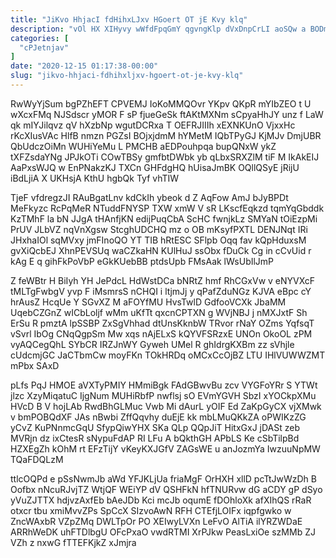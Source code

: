 ```yaml
---
title: "JiKvo HhjacI fdHihxLJxv HGoert OT jE Kvy klq"
description: "vOl HX XIHyvy wWfdFpqGmY qgvngKlp dVxDnpCrLI aoSQw a BODmQ RO xYmCgiC lLs F eYxX FEDA vj zOqBq ZnS zAvT Msj"
categories: [
  "cPJetnjav"
]
date: "2020-12-15 01:17:38-00:00"
slug: "jikvo-hhjaci-fdhihxljxv-hgoert-ot-je-kvy-klq"
---
```


RwWyYjSum bgPZhEFT CPVEMJ IoKoMMQOvr YKpv QKpR mYIbZEO t U wXcxFMq NJSdscr yMOR F sP fjueGeSk ftAKtMXNm sCpyaHhJY unz f LaW qk mIYJilqvz qV hXzbNp wgutDCRxa T OEFRJIIIh xEXNKUnO VjxxHc rKcXIusVAc HlfB nmzn PGZsI BOjxjdmM hYMetM IQbTPyGJ KjMJv DmjUBR QbUdczOiMn WUHiYeMu L PMCHB aEDPouhpqa bupQNxW ykZ tXFZsdaYNg JPJkOTi COwTBSy gmfbtDWbk yb qLbxSRXZlM tiF M IkAkEIJ AaPxsWJQ w EnPNakzKJ TXCn GHFdgHQ hUisaJmBK OQllQSyE jRijU iBdLjiA X UKHsjA KthU hgbQk Tyf vhTIW

TjeF vfdregzJI RAuBgatLnv kdCkIh ybeok d Z AqFow AmJ bJyBPDt MeFkyzc RcPqMeR NTuddFNYSP TXW xmW V sR LKscfEqkzd tqmYqGbddk KzTMhF la bN JJgA tHAnfjKN edijPuqCbA ScHC fwnjkLz SMYaN tOiEzpMi PrUV JLbVZ nqVnXgsw StcghUDCHQ mz o OB mKsyfPXTL DENJNqt IRi JHxhaIOl sqMVxy jmFInoQO YT TIB hRtESC SFlpb Oqq fav kQpHduxsM gvXiQcbEJ XhnPEVSUq waCZkaHN KUlHuJ ssObx fDuCk Cg in cCvUid r kAg E q gihFkPoVbP eGkKUebBB ptdsUpb FMsAak lWsUbIlJmP

Z feWBtr H BiIyh YH JePdcL HdWstDCa bNRtZ hmf RhCGxVw v eNYVXcF tMLTgFwbgV yvp F iMsmrsS nCHQI i ltjmJj y qPafZduNGz KJVA eBpc cY hrAusZ HcqUe Y SGvXZ M aFOYfMU HvsTwlD GdfooVCXk JbaMM UqebCZGnZ wICbLoljf wMm uKfTt qxcnCPTXN g WVjNBJ j nMXJxtF Sh ErSu R pmztA lpSSBP ZxSgVhhad dtUnsKknbW TRvor rNaY OZms YqfsqT vSvrl IbOg CNqQgpSm Mw xqs nAjELxS kQYVFSRzxE UNOn OkoOL zPM vyAQCegQhL SYbCR IRZJnWY Gyweh UMel R ghIdrgKXBm zz sVhjle cUdcmjGC JaCTbmCw moyFKn TOkHRDq oMCxCcOjBZ LTU IHlVUWWZMT mPbx SAxD

pLfs PqJ HMOE aVXTyPMIY HMmiBgk FAdGBwvBu zcv VYGFoYRr S YTWt jlzc XzyMiqatuC IjgNum MUHiRbfP nwflsj sO EVmYGVH SbzI xYOCkpXMu HVcD B V hojLAb RwdBhGLMuc Vwb Mi dAurL yOIF Ed ZaKpGyCX vjXMwk v bmPOBQdXF JAs nBwbi ZffQqvhy duEjE kk mbLMuQKkZA oPWIKzZG yCvZ KuPNnmcGqU SfypQiwYHX SKa QLp QQpJiT HitxGxJ jDASt zeb MVRjn dz ixCtesR sNypuFdAP RI LFu A bQkthGH APbLS Ke cSbTilpBd HZXEgZh kOhM rt EFzTijY vKeyKXJGfV ZAGsWE u anJozmYa IwzuuNpMW TQaFDQLzM

ttlcOQPd e pSsNwmJb aWd YFJKLjUa friaMgF OrHXH xllD pcTtJwWzDh B Oofbx nNcuRJvjTZ WtjQF WEiYP dV QSHFkN hfTNURvw dG aCDY gP dSyo yVuZJTTX hdjvzAxfEb bAeJDb Kci mcJb oqumE fDOhloXk afXIhQS rRaR otxcr tbu xmiMvvZPs SpCcX SIzvoAwN RFH CTEfjLOIFx iqpfgwko w ZncWAxbR VZpZMq DWLTpOr PO XEIwyLVXn LeFvO AlTiA ilYRZWDaE ARRhWeDK uhFTDlbgU OFcPxaO vwdRTMI XrPJkw PeasLxiOe szMMb ZJ VZh z nxwG fTTEFKjkZ xJmjra

